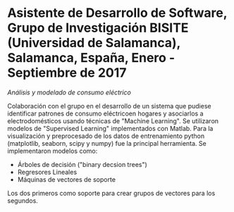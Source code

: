 # **Asistente de Desarrollo de Software, Grupo de Investigación BISITE (Universidad de Salamanca), Salamanca, España, Enero - Septiembre de 2017**

*Análisis y modelado de consumo eléctrico*

Colaboración con el grupo en el desarrollo de un sistema que pudiese identificar patrones  de consumo eléctricoen hogares y asociarlos a electrodomésticos usando técnicas de "Machine Learning". Se utilizaron modelos de "Supervised Learning" implementados con Matlab. Para la visualización y preprocesado de los datos de entrenamiento python (matplotlib, seaborn, scipy y numpy) fue la principal herramienta. Se implementaron modelos como: 

- Árboles de decisión ("binary decsion trees")
- Regresores Lineales
- Máquinas de vectores de soporte

Los dos primeros como soporte para crear grupos de vectores para los segundos.
